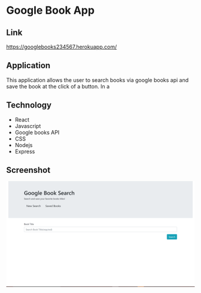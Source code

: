 # Google Book App

## Link
https://googlebooks234567.herokuapp.com/

## Application
This application allows the user to search books via google books api and save the book at the click of a button.
In a 

## Technology
* React
* Javascript
* Google books API
* CSS
* Nodejs
* Express

## Screenshot 
![screenshot](shot.png)
